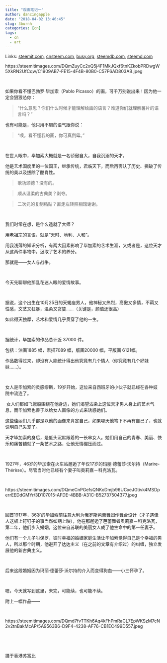 ```yaml
---
title: "观画笔记一"
author: dancingapple
date: "2018-04-02 13:46:45"
slug: 3burnh
categories: [cn]
tags: 
  - cn
  - art
---
```


Links: [steemit.com](https://steemit.com/cn/@dancingapple/3burnh), [cnsteem.com](https://cnsteem.com/cn/@dancingapple/3burnh), [busy.org](https://busy.org/cn/@dancingapple/3burnh), [steemdb.com](https://steemdb.com/cn/@dancingapple/3burnh), [steemd.com](https://steemd.com/cn/@dancingapple/3burnh)

<html>
<p>https://steemitimages.com/DQmZuyCc2xQ5j4F1MkJQxf6tnKZkobPRDwgW5XkRN2UfCqw/C1909AB7-FE15-4F4B-80B0-C57F6AD803AB.jpeg</p>
<p><br></p>
<p>如果你看不懂巴勃罗·毕加索（Pablo Picasso）的画，可千万别说出来！因为他一定会狠狠怂你：</p>
<blockquote>“什么意思？你们什么时候才能理解绘画的语言？难道你们就理解薯片的语言吗？”</blockquote>
<p>也有可能是，他只用不屑的语气跟你说：</p>
<blockquote>“噢，看不懂我的画，你可真倒霉。”</blockquote>
<p><br></p>
<p>在世人眼中，毕加索大概就是一名骄傲自大，自我沉溺的天才。</p>
<p>他是艺术国度里的一位国王，继承传统，君临天下，而后再否认了历史、撕破了传统的美以及拔除了酷肖性。</p>
<blockquote>歌功颂德？没有的。</blockquote>
<blockquote>顺从温柔的古典美？剥夺。</blockquote>
<blockquote>二次元的复制粘贴？直走左转照相馆谢谢。</blockquote>
<p><br></p>
<p>我们时常在想，是什么造就了大师？</p>
<p>用老祖宗的言语，就是“天时、地利、人和”。</p>
<p>用我浅薄的知识分析，有两大因素影响了毕加索的艺术生涯，又或者是，这位天才从这两件事物中，汲取了艺术的养分。</p>
<p>那就是——女人与战争。</p>
<p><br></p>
<p>今天先聊聊他那乱花迷人眼的爱情故事。</p>
<p><br></p>
<p>据说，这个出生在10月25日的天蝎座男人，他神秘又热烈，高傲又多情，不羁又性感，文艺又狂暴，温柔又贪婪……（关键是，颜值还很高）</p>
<p>如此得天独厚，艺术和爱情几乎贯穿了他的一生。</p>
<p><br></p>
<p>据统计，毕加索的作品总计近 37000 件。</p>
<p>包括：油画1885 幅，素描7089 幅，版画20000 幅，平版画 6121幅。</p>
<p>作品数得过来，却没有人能统计得出他究竟有几个情人（你究竟有几个好妹妹……）。</p>
<p><br></p>
<p>女人是毕加索的灵感缪斯，19岁开始，这位来自西班牙的小伙子就已经在各种妓院中流连了。</p>
<p>&nbsp;女人们都如飞蛾般围绕在他身边，她们渴望沾染上这位天才男人身上的艺术气息，而毕加索也善于以给女人画像的方式来诱惑她们。</p>
<p>这些佳丽们几乎都是以他的画像来肯定自己，如果哪天他笔下不再有自己了，也就说明自己失宠了。</p>
<p>天才毕加索的身后，是低头沉默跟着的一长串女人。她们用自己的青春、美丽、快乐和痛苦铺就了一条艺术之路，让他无情碾压而过。</p>
<p>&nbsp;</p>
<p>1927年，46岁的毕加索在火车站邂逅了年仅17岁的玛丽·德蕾莎·沃尔持（Marire-Thérèse）。尽管当时他已经有个妻子叫奥莉嘉－科克洛瓦。</p>
<p><br></p>
<p>https://steemitimages.com/DQmeCnPGefsQNKoDmjb96UCxeJGtivk4MSDperrEEDdGMYr/3D107015-AFDE-4BBB-A31C-B52737504377.jpeg</p>
<p><br></p>
<p>回首1917年，36岁的毕加索前往意大利为俄罗斯芭蕾舞团作舞台设计（才子遇佳人这板上钉钉子的事当然如期上映），他在那邂逅了芭蕾舞者奥莉嘉－科克洛瓦，第二年，他们步入婚姻，这位来自苏联的美丽女人成了他生命中的第一任妻子。</p>
<p>他们有一个儿子叫保罗，彼时幸福的婚姻家庭生活让毕加索觉得自己是个幸福的男人，所以那个时期，他避开了达达主义（在之前的文章有介绍过）的纠缠，独立发展他的新古典主义。</p>
<p>&nbsp;</p>
<p>后来这段婚姻因为玛丽·德蕾莎·沃尔持的介入而变得狗血——小三怀孕了。</p>
<p><br></p>
<p>嗯，今天就写到这里，未完，可能续，也可能不续。</p>
<p>附上一幅作品——</p>
<p><br></p>
<p>https://steemitimages.com/DQmd7fvTTKh6Aq4kFhPmRaCL7EpWKSzM7cN2v2tnBakMcAP/5A9563B6-D9F4-4238-AF76-CB1EC499D557.jpeg</p>
<p><br></p>
<p><br></p>
<p>摄于香港苏富比</p>
<p><br></p>
</html>
